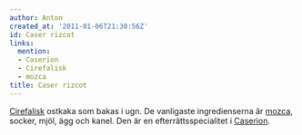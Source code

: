```yaml
---
author: Anton
created_at: '2011-01-06T21:30:56Z'
id: Caser rizcot
links:
  mention:
  - Caserion
  - Cirefalisk
  - mozca
title: Caser rizcot
---
```


[Cirefalisk] ostkaka som bakas i ugn. De vanligaste ingredienserna är [mozca], socker, mjöl, ägg och
kanel. Den är en efterrättsspecialitet i [Caserion].

  [Cirefalisk]: Cirefalisk
  [mozca]: mozca
  [Caserion]: Caserion
